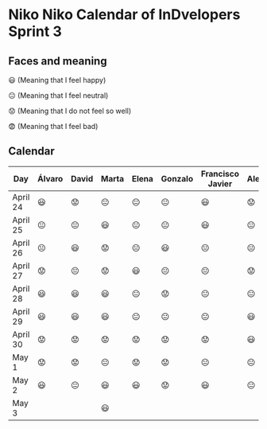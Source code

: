 # Niko Niko Calendar of InDvelopers Sprint 3

## Faces and meaning
:smiley: (Meaning that I feel happy)

:neutral_face: (Meaning that I feel neutral)

:worried: (Meaning that I do not feel so well)

:fearful: (Meaning that I feel bad)


## Calendar

| Day           |     Álvaro    |     David     |     Marta     |     Elena     |    Gonzalo    |Francisco Javier|   Alejandro   |     Luis      |  Juan Pablo   |    Moises     |   Fernando    |
| ------------- | ------------- | ------------- | ------------- | ------------- | ------------- | -------------- | ------------- | ------------- | ------------- | ------------- | ------------- |
| April 24      |   :smiley:    |   :worried:   |:neutral_face: | :neutral_face:| :neutral_face:|   :smiley:     |   :worried:   |    :smiley:  |    :smiley:   | :smiley:               |   :neutral_face:            |
| April 25      |:neutral_face: | :neutral_face:| :smiley:      | :neutral_face:| :neutral_face:|   :smiley:     | :neutral_face:| :neutral_face:|   :worried:   |   :smiley:             |    :neutral_face:           | 
| April 26      |:neutral_face: |   :smiley:    |   :worried:   | :neutral_face:|    :smiley:   | :neutral_face: | :neutral_face:| :neutral_face:|   :fearful:   |  :smiley:              |    :neutral_face:           |
| April 27      |:worried:      | :neutral_face:|   :worried:   |    :smiley:   | :neutral_face:| :neutral_face: |   :worried:   | :neutral_face:|   :smiley:    |    :neutral_face:           |        :neutral_face:        |
| April 28      | :smiley:      |   :smiley:    |    :smiley:   |:neutral_face: |   :worried:   | :neutral_face: | :neutral_face:| :neutral_face:|   :smiley:    |    :neutral_face:           |        :smiley:       |
| April 29      | :smiley:      |   :smiley:    |   :smiley:    | :neutral_face:| :neutral_face:| :neutral_face: |   :smiley:    | :neutral_face:| :neutral_face:|   :neutral_face:            |        :neutral_face:        |
| April 30      |:worried:      |   :worried:   |    :worried:  | :worried:     |   :worried:   |   :worried:    |   :smiley:    | :neutral_face:| :neutral_face:|:smiley:                |         :worried:      |
| May 1         |:worried:      |   :worried:   | :neutral_face:|    :worried:  |   :worried:   | :neutral_face: | :neutral_face:| :neutral_face:|  :smiley:     |:smiley:                |         :worried:     |
| May 2         |  :smiley:     | :neutral_face:|  :smiley:     |   :smiley:    |   :worried:   |    :smiley:    | :neutral_face:| :neutral_face:| :neutral_face:|:smiley:                |       :smiley:        |
| May 3         |               |               |   :smiley:    |               |               |                |               | :neutral_face:|               |:smiley:                 |               |

